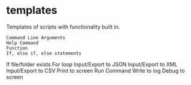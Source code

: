 # templates
Templates of scripts with functionality built in.

	Command Line Arguments
	Help Command
	Function
	If, else if, else statements
If file/folder exists
For loop
Input/Export to JSON
Input/Export to XML
Input/Export to CSV
Print to screen
Run Command
	Write to log
	Debug to screen